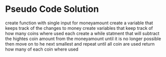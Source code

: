 # Pseudo Code Solution
create function with single input for moneyamount
create a variable that keeps track of the changes to money
create variables that keep track of how many coins where used each
create a while statment that will subtract the hightes coin amount from the moneyamount until it is no longer possible
then move on to he next smallest and repeat until all coin are used
return how many of each coin where used
